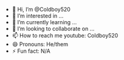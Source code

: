 - 👋 Hi, I’m @Coldboy520
- 👀 I’m interested in ...
- 🌱 I’m currently learning ...
- 💞️ I’m looking to collaborate on ...
- 📫 How to reach me youtube: Coldboy520
- 😄 Pronouns: He/them
- ⚡ Fun fact: N/A

<!---
Coldboy520/Coldboy520 is a ✨ special ✨ repository because its `README.md` (this file) appears on your GitHub profile.
You can click the Preview link to take a look at your changes.
--->
